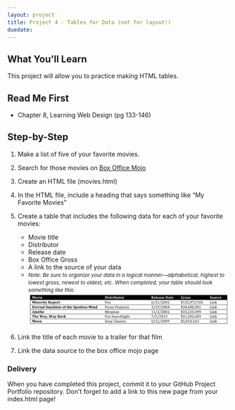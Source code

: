 ```yaml
---
layout: project
title: Project 4 - Tables for Data (not for layout!)
duedate:
---
```


## What You'll Learn

This project will allow you to practice making HTML tables.

## Read Me First

- Chapter 8, Learning Web Design (pg 133-146)

## Step-by-Step

1.  Make a list of five of your favorite movies.
2.  Search for those movies on [Box Office Mojo](http://www.boxofficemojo.com)
3.  Create an HTML file (movies.html)
4.  In the HTML file, include a heading that says something like “My Favorite Movies”
5.  Create a table that includes the following data for each of your favorite movies:

    *   Movie title
    *   Distributor
    *   Release date
    *   Box Office Gross
    *   A link to the source of your data
    *   <small>_Note: Be sure to organize your data in a logical manner—alphabetical, highest to lowest gross, newest to oldest, etc. When completed, your table should look something like this:_</small>
![Screenshot of table](/assets/img/cc4-tables.png)

6.  Link the title of each movie to a trailer for that film
7.  Link the data source to the box office mojo page


### Delivery 

When you have completed this project, commit it to your GitHub Project Portfolio repository.  Don't forget to add a link to this new page from your index.html page!

